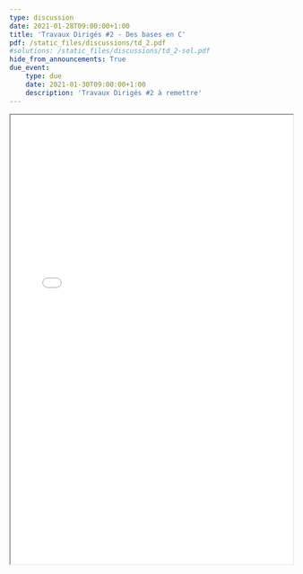 ```yaml
---
type: discussion
date: 2021-01-28T09:00:00+1:00
title: 'Travaux Dirigés #2 - Des bases en C'
pdf: /static_files/discussions/td_2.pdf
#solutions: /static_files/discussions/td_2-sol.pdf
hide_from_announcements: True
due_event:
    type: due
    date: 2021-01-30T09:00:00+1:00
    description: 'Travaux Dirigés #2 à remettre'
---
```

<iframe src="{{ page.pdf | prepend: site.baseurl | prepend : site.url}}" width="100%" height="800em"></iframe>
